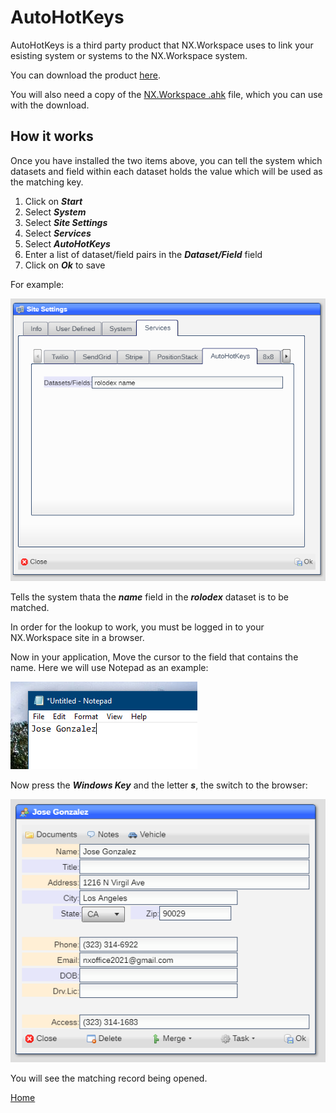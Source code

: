 # AutoHotKeys

AutoHotKeys is a third party product that NX.Workspace uses to link your esisting system or systems to the NX.Workspace system.

You can download the product [here](https://www.autohotkey.com/).

You will also need a copy of the [NX.Workspace .ahk](https://github.com/nxproject/workspace/blob/master/readmes/nxworkspace.ahk) file, which you can use with the download.

## How it works

Once you have installed the two items above, you can tell the system which datasets and field within each dataset holds the value which
will be used as the matching key.  

1) Click on ***Start*** 
2) Select ***System***
3) Select ***Site Settings***
4) Select ***Services***
5) Select ***AutoHotKeys***
6) Enter a list of dataset/field pairs in the ***Dataset/Field*** field
7) Click on ***Ok*** to save

For example:

![image](images/Ahk1.png)

Tells the system thata the ***name*** field in the ***rolodex*** dataset is to be matched.

In order for the lookup to work, you must be logged in to your NX.Workspace site in a browser.

Now in your application, Move the cursor to the field that contains the name.  Here we will use Notepad as an example:

![image](images/Ahk2.png)

Now press the ***Windows Key*** and the letter ***s***, the switch to the browser:

![image](images/Ahk3.png)

You will see the matching record being opened.

[Home](../README.md)
